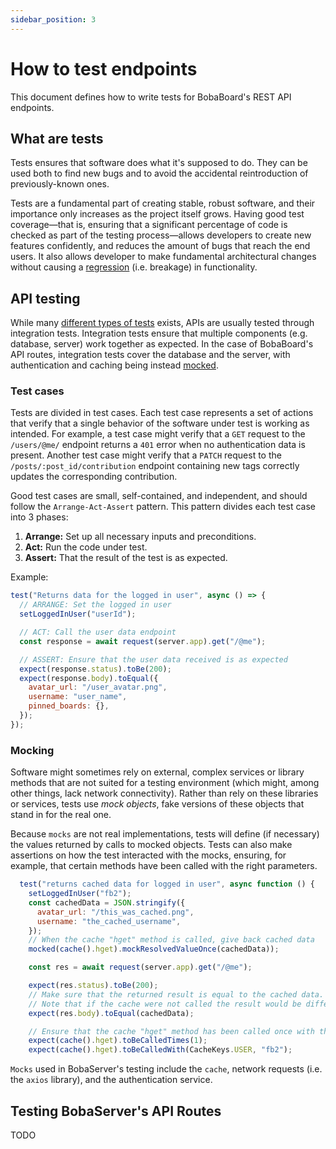 ```yaml
---
sidebar_position: 3
---
```


# How to test endpoints

This document defines how to write tests for BobaBoard's REST API endpoints.

## What are tests

Tests ensures that software does what it's supposed to do. They can be used both to find new bugs and to avoid the accidental reintroduction of previously-known ones.

Tests are a fundamental part of creating stable, robust software, and their importance only increases as the project itself grows. Having good test coverage—that is, ensuring that a significant percentage of code is checked as part of the testing process—allows developers to create new features confidently, and reduces the amount of bugs that reach the end users. It also allows developer to make fundamental architectural changes without causing a [regression](https://en.wikipedia.org/wiki/Software_regression) (i.e. breakage) in functionality.

## API testing

While many [different types of tests](educative.io/blog/software-testing-types-101#functional-methods) exists, APIs are usually tested through integration tests. Integration tests ensure that multiple components (e.g. database, server) work together as expected. In the case of BobaBoard's API routes, integration tests cover the database and the server, with authentication and caching being instead [mocked](#mocking).

### Test cases

Tests are divided in test cases. Each test case represents a set of actions that verify that a single behavior of the software under test is working as intended. For example, a test case might verify that a `GET` request to the `/users/@me/` endpoint returns a `401` error when no authentication data is present. Another test case might verify that a `PATCH` request to the `/posts/:post_id/contribution` endpoint containing new tags correctly updates the corresponding contribution.

Good test cases are small, self-contained, and independent, and should follow the `Arrange-Act-Assert` pattern. This pattern divides each test case into 3 phases:

1. **Arrange:** Set up all necessary inputs and preconditions.
2. **Act:** Run the code under test.
3. **Assert:** That the result of the test is as expected.

Example:

```javascript
test("Returns data for the logged in user", async () => {
  // ARRANGE: Set the logged in user
  setLoggedInUser("userId");

  // ACT: Call the user data endpoint
  const response = await request(server.app).get("/@me");

  // ASSERT: Ensure that the user data received is as expected
  expect(response.status).toBe(200);
  expect(response.body).toEqual({
    avatar_url: "/user_avatar.png",
    username: "user_name",
    pinned_boards: {},
  });
});
```

### Mocking

Software might sometimes rely on external, complex services or library methods that are not suited for a testing environment (which might, among other things, lack network connectivity). Rather than rely on these libraries or services, tests use _mock objects_, fake versions of these objects that stand in for the real one.

Because `mocks` are not real implementations, tests will define (if necessary) the values returned by calls to mocked objects. Tests can also make assertions on how the test interacted with the mocks, ensuring, for example, that certain methods have been called with the right parameters.

```javascript
  test("returns cached data for logged in user", async function () {
    setLoggedInUser("fb2");
    const cachedData = JSON.stringify({
      avatar_url: "/this_was_cached.png",
      username: "the_cached_username",
    });
    // When the cache "hget" method is called, give back cached data
    mocked(cache().hget).mockResolvedValueOnce(cachedData));

    const res = await request(server.app).get("/@me");

    expect(res.status).toBe(200);
    // Make sure that the returned result is equal to the cached data.
    // Note that if the cache were not called the result would be different
    expect(res.body).toEqual(cachedData);

    // Ensure that the cache "hget" method has been called once with the right parameters
    expect(cache().hget).toBeCalledTimes(1);
    expect(cache().hget).toBeCalledWith(CacheKeys.USER, "fb2");
```

`Mocks` used in BobaServer's testing include the `cache`, network requests (i.e. the `axios` library), and the authentication service.

## Testing BobaServer's API Routes

TODO

<!--
https://www.npmjs.com/package/jest-extended

### Start a new server for the route you're testing

Call `startTestServer(router)`.

:::GOTCHA
Follow this syntax exactly, and do **not** destructure the object returned by `startTestServer(router)`. If you do, `app` will be undefined within your tests, and you're going to have a bad time.
:::

For more information, you can read [Jest's mocking guide](https://jestjs.io/docs/mock-functions)/


### How to add authentication

1. add `jest.mock("../../../handlers/auth");`
2. `setLoggedInUser`

### How to test cache -->
